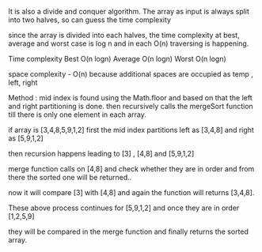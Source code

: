 It is also a divide and conquer algorithm. The array as input is always split into two halves, so can guess the time complexity

since the array is divided into each halves, the time complexity at best, average and worst case is log n  and in each O(n) traversing is happening. 

Time complexity 
Best O(n logn)
Average O(n logn)
Worst O(n logn)

space complexity - O(n) because additional spaces are occupied as temp , left, right

Method : mid index is found using the Math.floor and based on that the left and right partitioning is done. then recursively calls the mergeSort function till there is only one element in each array. 

if array is [3,4,8,5,9,1,2]
first the mid index partitions left as [3,4,8] and right as [5,9,1,2]

then recursion happens leading to [3] , [4,8] and [5,9,1,2]

merge function calls on [4,8] and check whether they are in order and from there the sorted one will be returned..

 now it will compare [3] with [4,8] and again the function will returns [3,4,8].

 These above process continues for [5,9,1,2] and once they are in order [1,2,5,9]

 they will be compared in the merge function and finally returns the sorted array.
 